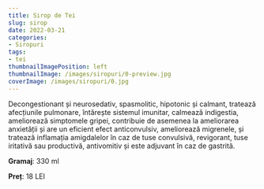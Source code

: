 ```yaml
---
title: Sirop de Tei
slug: sirop
date: 2022-03-21
categories:
- Siropuri 
tags:
- tei
thumbnailImagePosition: left
thumbnailImage: /images/siropuri/0-preview.jpg
coverImage: /images/siropuri/0.jpg
---
```

<!--more-->
Decongestionant și neurosedativ, spasmolitic, hipotonic și calmant, tratează afecțiunile pulmonare, întărește sistemul imunitar, calmează indigestia, ameliorează simptomele gripei,  contribuie de asemenea la ameliorarea anxietății și are un eficient efect anticonvulsiv, ameliorează migrenele, și tratează inflamația amigdalelor în caz de tuse convulsivă, revigorant, tuse iritativă sau productivă, antivomitiv și este adjuvant în caz de gastrită.

**Gramaj**: 330 ml

**Preț**: 18 LEI

